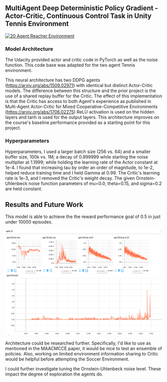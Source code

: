 ## MultiAgent Deep Deterministic Policy Gradient - Actor-Critic, Continuous Control Task in Unity Tennis Environment

[![20 Agent Reacher Environment](https://img.youtube.com/vi/ijF98-GBGqo/0.jpg)](https://www.youtube.com/watch?v=ijF98-GBGqo)

### Model Architecture


The Udacity provided actor and critic code in PyTorch as well as the noise function.  This code base was adapted for the two agent Tennis environment. 

This neural architecture has two DDPG agents (https://arxiv.org/abs/1509.02971) with identical but distinct Actor-Critic models.  The difference between this structure and the prior project is the use of a shared replay buffer for the Critic.  The effect of this implementation is that the Critic has access to both Agent's experience as published in 
Multi-Agent Actor-Critic for Mixed Cooperative-Competitive Environments (https://arxiv.org/abs/1706.02275)  ReLU activation is used on the hidden layers and tanh is used for the output layers. This architecture improves on the course's baseline performance provided as a starting point for this project.


### Hyperparameters
Hyperparameters, I used a larger batch size (256 vs. 64) and a smaller buffer size, 100k vs. 1M; a decay of 0.999999 while starting the noise multiplier at 1.1999; while holding the learning rate of the Actor constant at  1e-4.   I found that increasing tau by order an order of magnitude, to 1e-2, helped reduce training time and I held Gamma at 0.99.  The Critic's learning rate is 1e-3, and I removed the Critic's weight decay.   The given Ornstein-Uhlenbeck noise function parameters of mu=0.0, theta=0.15, and sigma=0.2 are held constant.

## Results and Future Work

This model is able to achieve the the reward performance goal of 0.5 in just under 10000 episodes.

<img src="score_episode_num.png" width="510" height="340" />

Architecture could be researched further.  Specifically, I'd like to use as mentioned in the MAACMCCE paper, it would be nice to test an ensemble of policies.  Also, working on limited environment information sharing to Critic would be helpful before attempting the Soccer Environment.  

I could further investigate tuning the Ornstein-Uhlenbeck noise level.  These impact the degree of exploration the agents do.  
